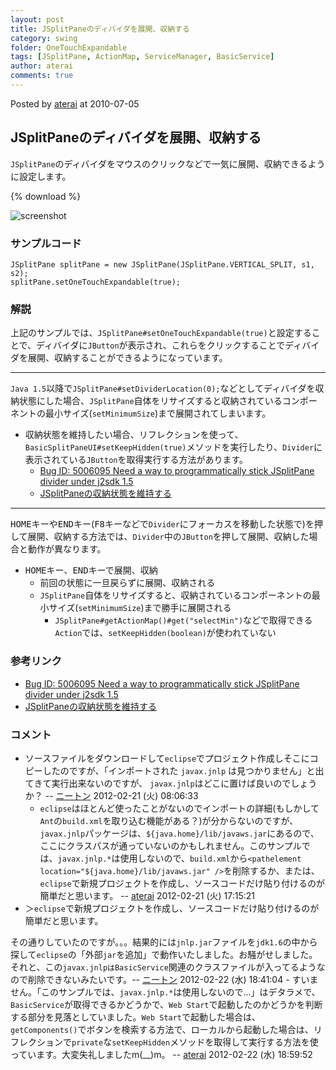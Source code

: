```yaml
---
layout: post
title: JSplitPaneのディバイダを展開、収納する
category: swing
folder: OneTouchExpandable
tags: [JSplitPane, ActionMap, ServiceManager, BasicService]
author: aterai
comments: true
---
```


Posted by [aterai](http://terai.xrea.jp/aterai.html) at 2010-07-05

## JSplitPaneのディバイダを展開、収納する
`JSplitPane`のディバイダをマウスのクリックなどで一気に展開、収納できるように設定します。

{% download %}

![screenshot](https://lh4.googleusercontent.com/_9Z4BYR88imo/TQTQl4nQ4PI/AAAAAAAAAf0/y7DMbOexVWs/s800/OneTouchExpandable.png)

### サンプルコード
<pre class="prettyprint"><code>JSplitPane splitPane = new JSplitPane(JSplitPane.VERTICAL_SPLIT, s1, s2);
splitPane.setOneTouchExpandable(true);
</code></pre>

### 解説
上記のサンプルでは、`JSplitPane#setOneTouchExpandable(true)`と設定することで、ディバイダに`JButton`が表示され、これらをクリックすることでディバイダを展開、収納することができるようになっています。

- - - -
`Java 1.5`以降で`JSplitPane#setDividerLocation(0);`などとしてディバイダを収納状態にした場合、`JSplitPane`自体をリサイズすると収納されているコンポーネントの最小サイズ(`setMinimumSize`)まで展開されてしまいます。

- 収納状態を維持したい場合、リフレクションを使って、`BasicSplitPaneUI#setKeepHidden(true)`メソッドを実行したり、`Divider`に表示されている`JButton`を取得実行する方法があります。
    - [Bug ID: 5006095 Need a way to programmatically stick JSplitPane divider under j2sdk 1.5](http://bugs.sun.com/bugdatabase/view_bug.do?bug_id=5006095)
    - [JSplitPaneの収納状態を維持する](http://terai.xrea.jp/Swing/KeepHiddenDivider.html)

<!-- dummy comment line for breaking list -->

- - - -
<kbd>HOME</kbd>キーや<kbd>END</kbd>キー(<kbd>F8</kbd>キーなどで`Divider`にフォーカスを移動した状態で)を押して展開、収納する方法では、`Divider`中の`JButton`を押して展開、収納した場合と動作が異なります。

- <kbd>HOME</kbd>キー、<kbd>END</kbd>キーで展開、収納
    - 前回の状態に一旦戻らずに展開、収納される
    - `JSplitPane`自体をリサイズすると、収納されているコンポーネントの最小サイズ(`setMinimumSize`)まで勝手に展開される
        - `JSplitPane#getActionMap()#get("selectMin")`などで取得できる`Action`では、`setKeepHidden(boolean)`が使われていない

<!-- dummy comment line for breaking list -->

### 参考リンク
- [Bug ID: 5006095 Need a way to programmatically stick JSplitPane divider under j2sdk 1.5](http://bugs.sun.com/bugdatabase/view_bug.do?bug_id=5006095)
- [JSplitPaneの収納状態を維持する](http://terai.xrea.jp/Swing/KeepHiddenDivider.html)

<!-- dummy comment line for breaking list -->

### コメント
- ソースファイルをダウンロードして`eclipse`でプロジェクト作成しそこにコピーしたのですが、「インポートされた `javax.jnlp` は見つかりません」と出てきて実行出来ないのですが、 `javax.jnlp`はどこに置けば良いのでしょうか？ -- [ニートン](http://terai.xrea.jp/ニートン.html) 2012-02-21 (火) 08:06:33
    - `eclipse`はほとんど使ったことがないのでインポートの詳細(もしかして`Ant`の`build.xml`を取り込む機能がある？)が分からないのですが、`javax.jnlp`パッケージは、`${java.home}/lib/javaws.jar`にあるので、ここにクラスパスが通っていないのかもしれません。このサンプルでは、`javax.jnlp.*`は使用しないので、`build.xml`から`<pathelement location="${java.home}/lib/javaws.jar" />`を削除するか、または、`eclipse`で新規プロジェクトを作成し、ソースコードだけ貼り付けるのが簡単だと思います。 -- [aterai](http://terai.xrea.jp/aterai.html) 2012-02-21 (火) 17:15:21
- ＞`eclipse`で新規プロジェクトを作成し、ソースコードだけ貼り付けるのが簡単だと思います。

<!-- dummy comment line for breaking list -->
その通りしていたのですが。。。結果的には`jnlp.jar`ファイルを`jdk1.6`の中から探して`eclipse`の「外部`jar`を追加」で動作いたしました。お騒がせしました。それと、この`javax.jnlpはBasicService`関連のクラスファイルが入ってるようなので削除できないみたいです。-- [ニートン](http://terai.xrea.jp/ニートン.html) 2012-02-22 (水) 18:41:04
    - すいません。「このサンプルでは、`javax.jnlp.*`は使用しないので...」はデタラメで、`BasicService`が取得できるかどうかで、`Web Start`で起動したのかどうかを判断する部分を見落としていました。`Web Start`で起動した場合は、`getComponents()`でボタンを検索する方法で、ローカルから起動した場合は、リフレクションで`private`な`setKeepHidden`メソッドを取得して実行する方法を使っています。大変失礼しましたm(__)m。 -- [aterai](http://terai.xrea.jp/aterai.html) 2012-02-22 (水) 18:59:52

<!-- dummy comment line for breaking list -->

